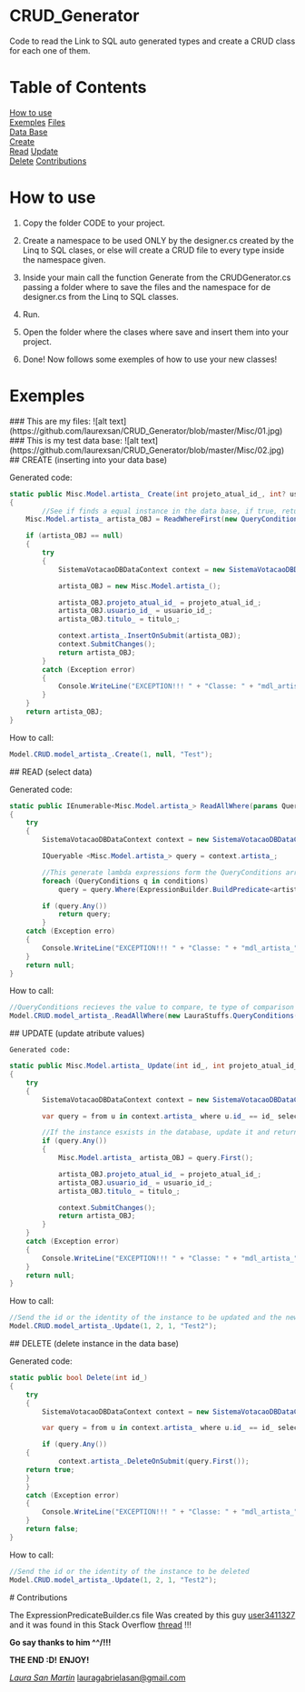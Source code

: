 # CRUD_Generator
Code to read the Link to SQL auto generated types and create a CRUD class for each one of them.

# Table of Contents  
[How to use](#howto)  
[Exemples](#exemples)
[Files](##files)  
[Data Base](##database)  
[Create](###create)  
[Read](###read)
[Update](###update)  
[Delete](###delete)
[Contributions](#contributions)


# How to use <a name="howto"/>
1. Copy the folder CODE to your project.

2. Create a namespace to be used ONLY by the designer.cs created by the Linq to SQL clases, or else will create a CRUD file to every type inside the namespace given.

3. Inside your main call the function Generate from the CRUDGenerator.cs passing a folder where to save the files and the namespace for de designer.cs from the Linq to SQL classes.

4. Run.

5. Open the folder where the clases where save and insert them into your project.

6. Done! Now follows some exemples of how to use your new classes!

# Exemples <a name="exemples"/>

<a name="files"/>
### This are my files:
![alt text](https://github.com/laurexsan/CRUD_Generator/blob/master/Misc/01.jpg)

<a name="database"/>
### This is my test data base:
![alt text](https://github.com/laurexsan/CRUD_Generator/blob/master/Misc/02.jpg)

<a name="create"/>
## CREATE (inserting into your data base)

Generated code:
```csharp
static public Misc.Model.artista_ Create(int projeto_atual_id_, int? usuario_id_, string titulo_)
{
    	//See if finds a equal instance in the data base, if true, return it, or else insert a new one
	Misc.Model.artista_ artista_OBJ = ReadWhereFirst(new QueryConditions(projeto_atual_id_, OperatorComparer.Equals, "projeto_atual_id_"), new QueryConditions(usuario_id_, OperatorComparer.Equals, "usuario_id_"), new QueryConditions(titulo_, OperatorComparer.Equals, "titulo_"));

	if (artista_OBJ == null)
	{
		try
		{
			SistemaVotacaoDBDataContext context = new SistemaVotacaoDBDataContext();

			artista_OBJ = new Misc.Model.artista_();

			artista_OBJ.projeto_atual_id_ = projeto_atual_id_;
			artista_OBJ.usuario_id_ = usuario_id_;
			artista_OBJ.titulo_ = titulo_;

			context.artista_.InsertOnSubmit(artista_OBJ);
			context.SubmitChanges();
			return artista_OBJ;
		}
		catch (Exception error)
		{
			Console.WriteLine("EXCEPTION!!! " + "Classe: " + "mdl_artista_" + " Metódo: " + "Create");
		}
	}
	return artista_OBJ;
}
```

How to call: 
```csharp
Model.CRUD.model_artista_.Create(1, null, "Test");
```

<a name="read"/>
## READ (select data)

Generated code:
```csharp
static public IEnumerable<Misc.Model.artista_> ReadAllWhere(params QueryConditions[] conditions)
{
	try
	{
		SistemaVotacaoDBDataContext context = new SistemaVotacaoDBDataContext();

		IQueryable <Misc.Model.artista_> query = context.artista_;

		//This generate lambda expressions form the QueryConditions array
		foreach (QueryConditions q in conditions)
			query = query.Where(ExpressionBuilder.BuildPredicate<artista_>(q.value, q.comparer, q.properties));

		if (query.Any())
			return query;
		}
	catch (Exception erro)
	{
		Console.WriteLine("EXCEPTION!!! " + "Classe: " + "mdl_artista_" + " Metódo: " + "ReadAllWhere");
	}
	return null;
}
```

How to call:
```csharp
//QueryConditions recieves the value to compare, te type of comparison and the name of the atribute to compare as params
Model.CRUD.model_artista_.ReadAllWhere(new LauraStuffs.QueryConditions(1, LauraStuffs.OperatorComparer.Equals, "id_"));
```

<a name="update"/>
## UPDATE (update atribute values)
    
    Generated code:
```csharp
static public Misc.Model.artista_ Update(int id_, int projeto_atual_id_, int? usuario_id_, string titulo_)
{
	try
	{
		SistemaVotacaoDBDataContext context = new SistemaVotacaoDBDataContext();

		var query = from u in context.artista_ where u.id_ == id_ select u;

		//If the instance esxists in the database, update it and return the new value, else return null
		if (query.Any())
		{
			Misc.Model.artista_ artista_OBJ = query.First();

			artista_OBJ.projeto_atual_id_ = projeto_atual_id_;
			artista_OBJ.usuario_id_ = usuario_id_;
			artista_OBJ.titulo_ = titulo_;

			context.SubmitChanges();
			return artista_OBJ;
		}
	}
	catch (Exception error)
	{
		Console.WriteLine("EXCEPTION!!! " + "Classe: " + "mdl_artista_" + " Metódo: " + "Update");
	}
	return null;
}
 ```
 
How to call:
```csharp
//Send the id or the identity of the instance to be updated and the new atributes values
Model.CRUD.model_artista_.Update(1, 2, 1, "Test2");
```

<a name="delete"/>
## DELETE (delete instance in the data base)

Generated code:
```csharp
static public bool Delete(int id_)
{
	try
	{
		SistemaVotacaoDBDataContext context = new SistemaVotacaoDBDataContext();

		var query = from u in context.artista_ where u.id_ == id_ select u;

		if (query.Any())
	{
			context.artista_.DeleteOnSubmit(query.First());
	return true;
	}
	}
	catch (Exception error)
	{
		Console.WriteLine("EXCEPTION!!! " + "Classe: " + "mdl_artista_" + " Metódo: " + "Delete");
	}
	return false;
}
```
		
How to call:
```csharp    
//Send the id or the identity of the instance to be deleted
Model.CRUD.model_artista_.Update(1, 2, 1, "Test2");
```

<a name="contributions"/>
# Contributions

The ExpressionPredicateBuilder.cs file Was created by this guy [user3411327](https://stackoverflow.com/users/3411327/user3411327) 
and it was found in this Stack Overflow [thread](https://stackoverflow.com/questions/22672050/dynamic-expression-tree-to-filter-on-nested-collection-properties/22685407#22685407) !!!

**Go say thanks to him ^^/!!!**

**THE END :D!** 
**ENJOY!**

[*Laura San Martin*](https://github.com/laurexsan/)
lauragabrielasan@gmail.com
